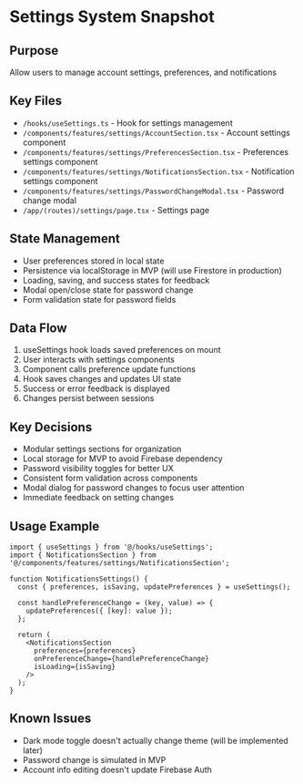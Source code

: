# Settings System Snapshot

## Purpose
Allow users to manage account settings, preferences, and notifications

## Key Files
- `/hooks/useSettings.ts` - Hook for settings management
- `/components/features/settings/AccountSection.tsx` - Account settings component
- `/components/features/settings/PreferencesSection.tsx` - Preferences settings component
- `/components/features/settings/NotificationsSection.tsx` - Notification settings component
- `/components/features/settings/PasswordChangeModal.tsx` - Password change modal
- `/app/(routes)/settings/page.tsx` - Settings page

## State Management
- User preferences stored in local state
- Persistence via localStorage in MVP (will use Firestore in production)
- Loading, saving, and success states for feedback
- Modal open/close state for password change
- Form validation state for password fields

## Data Flow
1. useSettings hook loads saved preferences on mount
2. User interacts with settings components
3. Component calls preference update functions
4. Hook saves changes and updates UI state
5. Success or error feedback is displayed
6. Changes persist between sessions

## Key Decisions
- Modular settings sections for organization
- Local storage for MVP to avoid Firebase dependency
- Password visibility toggles for better UX
- Consistent form validation across components
- Modal dialog for password changes to focus user attention
- Immediate feedback on setting changes

## Usage Example
```tsx
import { useSettings } from '@/hooks/useSettings';
import { NotificationsSection } from '@/components/features/settings/NotificationsSection';

function NotificationsSettings() {
  const { preferences, isSaving, updatePreferences } = useSettings();
  
  const handlePreferenceChange = (key, value) => {
    updatePreferences({ [key]: value });
  };
  
  return (
    <NotificationsSection
      preferences={preferences}
      onPreferenceChange={handlePreferenceChange}
      isLoading={isSaving}
    />
  );
}
```

## Known Issues
- Dark mode toggle doesn't actually change theme (will be implemented later)
- Password change is simulated in MVP
- Account info editing doesn't update Firebase Auth 
